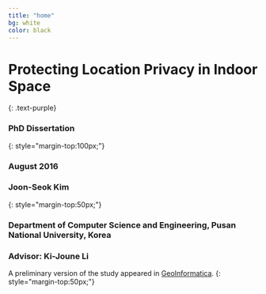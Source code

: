 ```yaml
---
title: "home"
bg: white
color: black
---
```


# **Protecting Location Privacy in Indoor Space**
{: .text-purple}



### PhD Dissertation
{: style="margin-top:100px;"}


### August 2016



### Joon-Seok Kim
{: style="margin-top:50px;"}

### Department of Computer Science and Engineering, Pusan National University, Korea

### Advisor: Ki-Joune Li


A preliminary version of the study appeared in [GeoInformatica](http://link.springer.com/article/10.1007%2Fs10707-015-0241-y).
{: style="margin-top:50px;"}

